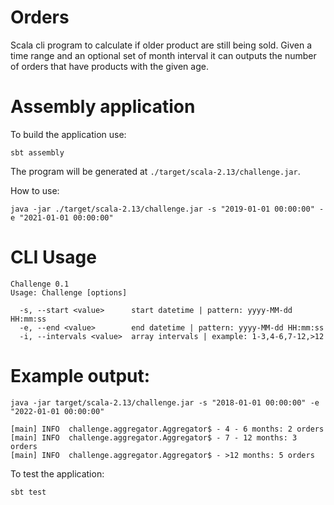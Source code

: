 # Orders

Scala cli program to calculate if older product are still being sold.
Given a time range and an optional set of month interval it can outputs the number of orders that have products with the given age.

# Assembly application
To build the application use:
 ```
sbt assembly
```

The program will be generated at `./target/scala-2.13/challenge.jar`.

How to use:

```java -jar ./target/scala-2.13/challenge.jar -s "2019-01-01 00:00:00" -e "2021-01-01 00:00:00"```


# CLI Usage
```
Challenge 0.1
Usage: Challenge [options]

  -s, --start <value>      start datetime | pattern: yyyy-MM-dd HH:mm:ss
  -e, --end <value>        end datetime | pattern: yyyy-MM-dd HH:mm:ss
  -i, --intervals <value>  array intervals | example: 1-3,4-6,7-12,>12
```


# Example output:

```
java -jar target/scala-2.13/challenge.jar -s "2018-01-01 00:00:00" -e "2022-01-01 00:00:00"

[main] INFO  challenge.aggregator.Aggregator$ - 4 - 6 months: 2 orders
[main] INFO  challenge.aggregator.Aggregator$ - 7 - 12 months: 3 orders
[main] INFO  challenge.aggregator.Aggregator$ - >12 months: 5 orders
```

To test the application:
 ```
sbt test
```